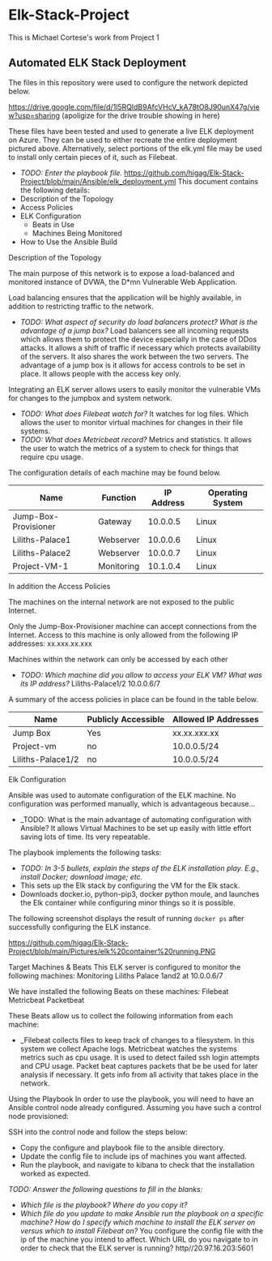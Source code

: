 # Elk-Stack-Project
This is Michael Cortese's work from Project 1
## Automated ELK Stack Deployment

The files in this repository were used to configure the network depicted below.

https://drive.google.com/file/d/1l5RQldB9AfcVHcV_kA78tO8J90unX47g/view?usp=sharing
(apoligize for the drive trouble showing in here)

These files have been tested and used to generate a live ELK deployment on Azure. They can be used to either recreate the entire deployment pictured above. Alternatively, select portions of the elk.yml file may be used to install only certain pieces of it, such as Filebeat.

  - _TODO: Enter the playbook file._
https://github.com/higag/Elk-Stack-Project/blob/main/Ansible/elk_deployment.yml
This document contains the following details:
- Description of the Topology
- Access Policies
- ELK Configuration
  - Beats in Use
  - Machines Being Monitored
- How to Use the Ansible Build


Description of the Topology

The main purpose of this network is to expose a load-balanced and monitored instance of DVWA, the D*mn Vulnerable Web Application.

Load balancing ensures that the application will be highly available, in addition to restricting traffic to the network.
- _TODO: What aspect of security do load balancers protect? What is the advantage of a jump box?_
Load balancers see all incoming requests which allows them to protect the device especially in the case of DDos attacks. It allows a shift of traffic if necessary which protects availability of the servers. It also shares the work between the two servers. The advantage of a jump box is it allows for access controls to be set in place. It allows people with the access key only. 

Integrating an ELK server allows users to easily monitor the vulnerable VMs for changes to the jumpbox and system network.
- _TODO: What does Filebeat watch for?_ It watches for log files. Which allows the user to monitor virtual machines for changes in their file systems.
- _TODO: What does Metricbeat record?_ Metrics and statistics. It allows the user to watch the metrics of a system to check for things that require cpu usage.

The configuration details of each machine may be found below.

| Name     | Function | IP Address | Operating System |
|----------|----------|------------|------------------|
| Jump-Box-Provisioner | Gateway  | 10.0.0.5   | Linux            |
|Liliths-Palace1     |  Webserver  |   10.0.0.6  |   Linux   |
| Liliths-Palace2     |    Webserver|  10.0.0.7 |  Linux  |
| Project-VM-1     |     Monitoring     |  10.1.0.4| Linux   |

In addition the 
Access Policies

The machines on the internal network are not exposed to the public Internet.

Only the Jump-Box-Provisioner machine can accept connections from the Internet. Access to this machine is only allowed from the following IP addresses:
xx.xxx.xx.xxx

Machines within the network can only be accessed by each other
- _TODO: Which machine did you allow to access your ELK VM? What was its IP address?_
Liliths-Palace1/2 10.0.0.6/7

A summary of the access policies in place can be found in the table below.

| Name     | Publicly Accessible | Allowed IP Addresses |
|----------|---------------------|----------------------|
| Jump Box | Yes  | xx.xx.xxx.xx  |
| Project-vm|  no  |  10.0.0.5/24 |
|  Liliths-Palace1/2|   no |  10.0.0.5/24 |

Elk Configuration

Ansible was used to automate configuration of the ELK machine. No configuration was performed manually, which is advantageous because...
- _TODO: What is the main advantage of automating configuration with Ansible?
It allows Virtual Machines to be set up easily with little effort saving lots of time. Its very repeatable.

The playbook implements the following tasks:
- _TODO: In 3-5 bullets, explain the steps of the ELK installation play. E.g., install Docker; download image; etc._
- This sets up the Elk stack by configuring the VM for the Elk stack.
-  Downloads docker.io, python-pip3, docker python moule, and launches the Elk container while configuring minor things so it is possible.

The following screenshot displays the result of running `docker ps` after successfully configuring the ELK instance.

https://github.com/higag/Elk-Stack-Project/blob/main/Pictures/elk%20container%20running.PNG

Target Machines & Beats
This ELK server is configured to monitor the following machines:
Monitoring Liliths Palace 1and2 at 10.0.0.6/7

We have installed the following Beats on these machines:
Filebeat
Metricbeat
Packetbeat

These Beats allow us to collect the following information from each machine:
- _Filebeat collects files to keep track of changes to a filesystem. In this system we collect Apache logs.
Metricbeat watches the systems metrics such as cpu usage. It is used to detect failed ssh login attempts and CPU usage.
Packet beat captures packets that be be used for later analysis if necessary. It gets info from all activity that takes place in the network.

Using the Playbook
In order to use the playbook, you will need to have an Ansible control node already configured. Assuming you have such a control node provisioned:

SSH into the control node and follow the steps below:
- Copy the configure and playbook file to the ansible directory. 
- Update the config file to include ips of machines you want affected.
- Run the playbook, and navigate to kibana to check that the installation worked as expected.

_TODO: Answer the following questions to fill in the blanks:_
- _Which file is the playbook? Where do you copy it?_
- _Which file do you update to make Ansible run the playbook on a specific machine? How do I specify which machine to install the ELK server on versus which to install Filebeat on?_ You configure the config file with the ip of the machine you intend to affect.
Which URL do you navigate to in order to check that the ELK server is running? http//20.97.16.203:5601
